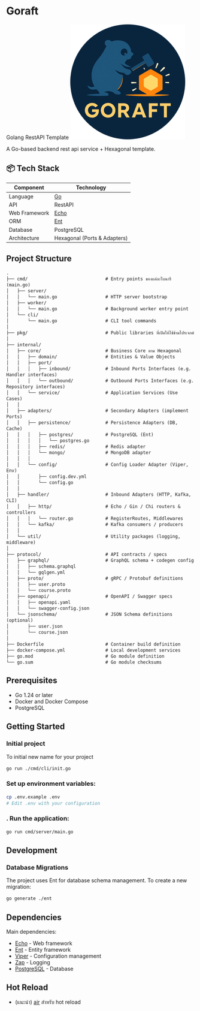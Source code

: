 # Goraft
Golang RestAPI Template
![Goraft Logo](.github/assets/circle_logo_small.png)

A Go-based backend rest api service + Hexagonal template.


## 📦 Tech Stack

| Component         | Technology                |
|------------------|---------------------------|
| Language         | [Go](https://golang.org/) |
| API              | RestAPI |
| Web Framework    | [Echo](https://echo.labstack.com/) |
| ORM              | [Ent](https://entgo.io/) |
| Database         | PostgreSQL                |
| Architecture     | Hexagonal (Ports & Adapters) |

## Project Structure

```
.
├── cmd/                             # Entry points ของแต่ละไบนารี (main.go)
│   ├── server/
│   │   └── main.go                  # HTTP server bootstrap
│   ├── worker/
│   │   └── main.go                  # Background worker entry point
│   └── cli/
│       └── main.go                  # CLI tool commands
│
├── pkg/                             # Public libraries ที่เปิดให้ใช้ข้ามโปรเจกต์ 
│
├── internal/
│   ├── core/                        # Business Core ตาม Hexagonal
│   │   ├── domain/                  # Entities & Value Objects
│   │   ├── port/
│   │   │   ├── inbound/             # Inbound Ports Interfaces (e.g. Handler interfaces)
│   │   │   └── outbound/            # Outbound Ports Interfaces (e.g. Repository interfaces)
│   │   └── service/                 # Application Services (Use Cases)
│   │
│   ├── adapters/                    # Secondary Adapters (implement Ports)
│   │   ├── persistence/             # Persistence Adapters (DB, Cache)
│   │   │   ├── postgres/            # PostgreSQL (Ent)
│   │   │   │   └── postgres.go
│   │   │   ├── redis/               # Redis adapter
│   │   │   └── mongo/               # MongoDB adapter
│   │   │
│   │   └── config/                  # Config Loader Adapter (Viper, Env)
│   │       ├── config.dev.yml
│   │       └── config.go
│   │
│   ├── handler/                     # Inbound Adapters (HTTP, Kafka, CLI)
│   │   ├── http/                    # Echo / Gin / Chi routers & controllers
│   │   │   └── router.go            # RegisterRoutes, Middlewares
│   │   └── kafka/                   # Kafka consumers / producers
│   │
│   └── util/                        # Utility packages (logging, middleware)
│
├── protocol/                        # API contracts / specs
│   ├── graphql/                     # GraphQL schema + codegen config
│   │   ├── schema.graphql
│   │   └── gqlgen.yml
│   ├── proto/                       # gRPC / Protobuf definitions
│   │   ├── user.proto
│   │   └── course.proto
│   ├── openapi/                     # OpenAPI / Swagger specs
│   │   ├── openapi.yaml
│   │   └── swagger-config.json
│   └── jsonschema/                  # JSON Schema definitions (optional)
│       ├── user.json
│       └── course.json
│
├── Dockerfile                       # Container build definition
├── docker-compose.yml               # Local development services
├── go.mod                           # Go module definition
└── go.sum                           # Go module checksums
```

## Prerequisites

- Go 1.24 or later
- Docker and Docker Compose
- PostgreSQL

## Getting Started

### Initial project 
To initial new name for your project
    
   ```bash
   go run ./cmd/cli/init.go
   ```

### Set up environment variables:

   ```bash
   cp .env.example .env
   # Edit .env with your configuration
   ```

### . Run the application:
   ```bash
   go run cmd/server/main.go
   ```

## Development

### Database Migrations

The project uses Ent for database schema management. To create a new migration:

```bash
go generate ./ent
```

## Dependencies

Main dependencies:

- [Echo](https://github.com/labstack/echo) - Web framework
- [Ent](https://entgo.io/) - Entity framework
- [Viper](https://github.com/spf13/viper) - Configuration management
- [Zap](https://go.uber.org/zap) - Logging
- [PostgreSQL](https://www.postgresql.org/) - Database

## Hot Reload 
- (แนะนำ) [air](https://github.com/cosmtrek/air) สำหรับ hot reload

